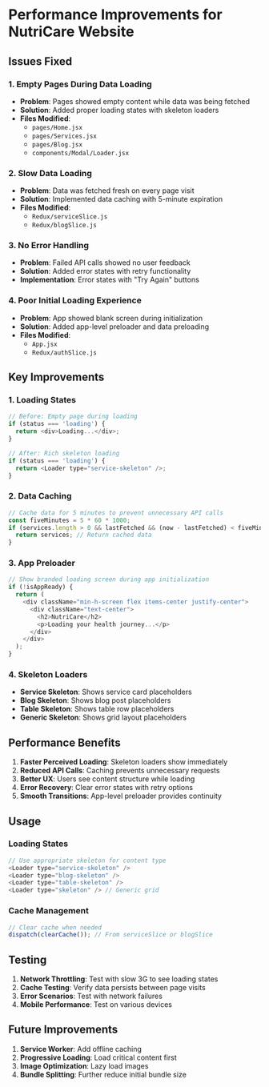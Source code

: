 # Performance Improvements for NutriCare Website

## Issues Fixed

### 1. **Empty Pages During Data Loading**
- **Problem**: Pages showed empty content while data was being fetched
- **Solution**: Added proper loading states with skeleton loaders
- **Files Modified**: 
  - `pages/Home.jsx`
  - `pages/Services.jsx` 
  - `pages/Blog.jsx`
  - `components/Modal/Loader.jsx`

### 2. **Slow Data Loading**
- **Problem**: Data was fetched fresh on every page visit
- **Solution**: Implemented data caching with 5-minute expiration
- **Files Modified**:
  - `Redux/serviceSlice.js`
  - `Redux/blogSlice.js`

### 3. **No Error Handling**
- **Problem**: Failed API calls showed no user feedback
- **Solution**: Added error states with retry functionality
- **Implementation**: Error states with "Try Again" buttons

### 4. **Poor Initial Loading Experience**
- **Problem**: App showed blank screen during initialization
- **Solution**: Added app-level preloader and data preloading
- **Files Modified**:
  - `App.jsx`
  - `Redux/authSlice.js`

## Key Improvements

### 1. **Loading States**
```javascript
// Before: Empty page during loading
if (status === 'loading') {
  return <div>Loading...</div>;
}

// After: Rich skeleton loading
if (status === 'loading') {
  return <Loader type="service-skeleton" />;
}
```

### 2. **Data Caching**
```javascript
// Cache data for 5 minutes to prevent unnecessary API calls
const fiveMinutes = 5 * 60 * 1000;
if (services.length > 0 && lastFetched && (now - lastFetched) < fiveMinutes) {
  return services; // Return cached data
}
```

### 3. **App Preloader**
```javascript
// Show branded loading screen during app initialization
if (!isAppReady) {
  return (
    <div className="min-h-screen flex items-center justify-center">
      <div className="text-center">
        <h2>NutriCare</h2>
        <p>Loading your health journey...</p>
      </div>
    </div>
  );
}
```

### 4. **Skeleton Loaders**
- **Service Skeleton**: Shows service card placeholders
- **Blog Skeleton**: Shows blog post placeholders  
- **Table Skeleton**: Shows table row placeholders
- **Generic Skeleton**: Shows grid layout placeholders

## Performance Benefits

1. **Faster Perceived Loading**: Skeleton loaders show immediately
2. **Reduced API Calls**: Caching prevents unnecessary requests
3. **Better UX**: Users see content structure while loading
4. **Error Recovery**: Clear error states with retry options
5. **Smooth Transitions**: App-level preloader provides continuity

## Usage

### Loading States
```javascript
// Use appropriate skeleton for content type
<Loader type="service-skeleton" />
<Loader type="blog-skeleton" />
<Loader type="table-skeleton" />
<Loader type="skeleton" /> // Generic grid
```

### Cache Management
```javascript
// Clear cache when needed
dispatch(clearCache()); // From serviceSlice or blogSlice
```

## Testing

1. **Network Throttling**: Test with slow 3G to see loading states
2. **Cache Testing**: Verify data persists between page visits
3. **Error Scenarios**: Test with network failures
4. **Mobile Performance**: Test on various devices

## Future Improvements

1. **Service Worker**: Add offline caching
2. **Progressive Loading**: Load critical content first
3. **Image Optimization**: Lazy load images
4. **Bundle Splitting**: Further reduce initial bundle size 